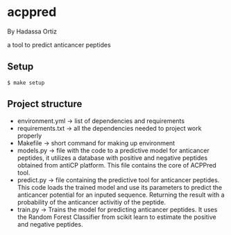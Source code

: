 # acppred

By Hadassa Ortiz

a tool to predict anticancer peptides

## Setup

```
$ make setup
```
## Project structure
* environment.yml -> list of dependencies and requirements
* requirements.txt -> all the dependencies needed to project work properly
* Makefile -> short command for making up environment
* models.py -> file with the code to a predictive model for anticancer peptides, it utilizes a database with positive and negative peptides obtained from antiCP platform. This file contains the core of ACPPred tool.
* predict.py -> file containing the predictive tool for anticancer peptides. This code loads the trained model and use its parameters to predict the anticancer potential for an inputed sequence. Returning the result with a probability of the anticancer activitiy of the peptide.
* train.py -> Trains the model for predicting anticancer peptides. It uses the Random Forest Classifier from scikit learn to estimate the positive and negative peptides.
